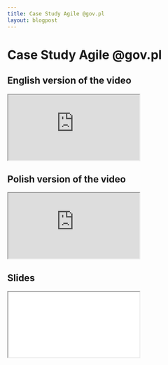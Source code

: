 ```yaml
---
title: Case Study Agile @gov.pl
layout: blogpost
---
```


# Case Study Agile @gov.pl

## English version of the video
<iframe src="https://www.youtube.com/embed/EHD1KkuhkkY" allowfullscreen></iframe>

## Polish version of the video
<iframe src="https://www.youtube.com/embed/BX4LPkEs7U0" allowfullscreen></iframe>

## Slides
<iframe src="//www.slideshare.net/slideshow/embed_code/key/kLivRrsWcBstIa"  allowfullscreen></iframe>
